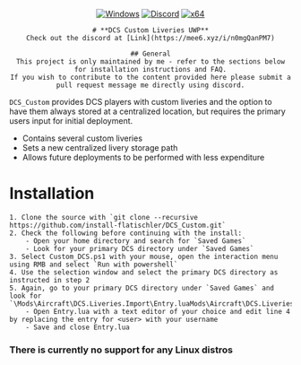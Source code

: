 <div align="center">

   [![Windows](https://img.shields.io/badge/Platform-Windows-0078d7.svg?style=plastic)](https://en.wikipedia.org/wiki/Microsoft_Windows)
   [![Discord](https://img.shields.io/discord/1148144263792701471.svg?color=7289da&label=Discord&logo=discord&logoColor=white&cacheSeconds=3600&style=plastic)](https://mee6.xyz/i/n0mgQanPM7)
   [![x64](https://img.shields.io/badge/Arch-x64-red.svg?style=plastic)](https://en.wikipedia.org/wiki/X86-64)

	# **DCS Custom Liveries UWP**
	Check out the discord at [Link](https://mee6.xyz/i/n0mgQanPM7)
	
	## General
	This project is only maintained by me - refer to the sections below for installation instructions and FAQ.
	If you wish to contribute to the content provided here please submit a pull request message me directly using discord.

</div>

`DCS_Custom` provides DCS players with custom liveries and the option to have them always stored at a centralized location, but requires the primary users input for initial deployment.
- Contains several custom liveries
- Sets a new centralized livery storage path
- Allows future deployments to be performed with less expenditure

# Installation
	1. Clone the source with `git clone --recursive https://github.com/install-flatischler/DCS_Custom.git`
	2. Check the following before continuing with the install:
		- Open your home directory and search for `Saved Games`
		- Look for your primary DCS directory under `Saved Games`
	3. Select Custom_DCS.ps1 with your mouse, open the interaction menu using RMB and select `Run with powershell`
	4. Use the selection window and select the primary DCS directory as instructed in step 2
	5. Again, go to your primary DCS directory under `Saved Games` and look for `\Mods\Aircraft\DCS.Liveries.Import\Entry.luaMods\Aircraft\DCS.Liveries.Import
		- Open Entry.lua with a text editor of your choice and edit line 4 by replacing the entry for <user> with your username
		- Save and close Entry.lua

### There is currently no support for any Linux distros